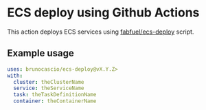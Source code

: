 # ECS deploy using Github Actions

This action deploys ECS services using [fabfuel/ecs-deploy](https://github.com/fabfuel/ecs-deploy) script.

## Example usage

```yml
uses: brunocascio/ecs-deploy@vX.Y.Z>
with:
  cluster: theClusterName
  service: theServiceName
  task: theTaskDefinitionName
  container: theContainerName
```